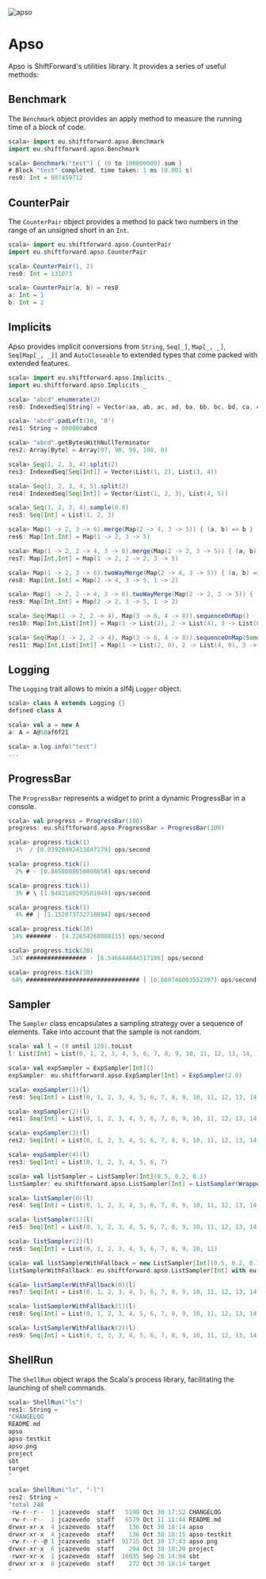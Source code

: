 ![apso](http://REPOSITORY_URL/apso/raw/master/apso.png)

# Apso

Apso is ShiftForward's utilities library. It provides a series of useful methods:

## Benchmark

The `Benchmark` object provides an apply method to measure the running time of a block of code.

```scala
scala> import eu.shiftforward.apso.Benchmark
import eu.shiftforward.apso.Benchmark

scala> Benchmark("test") { (0 to 100000000).sum }
# Block "test" completed, time taken: 1 ms (0.001 s)
res0: Int = 987459712
```

## CounterPair

The `CounterPair` object provides a method to pack two numbers in the range of an unsigned short in an `Int`.

```scala
scala> import eu.shiftforward.apso.CounterPair
import eu.shiftforward.apso.CounterPair

scala> CounterPair(1, 2)
res0: Int = 131073

scala> CounterPair(a, b) = res0
a: Int = 1
b: Int = 2
```

## Implicits

Apso provides implicit conversions from `String`, `Seq[_]`, `Map[_, _]`, `Seq[Map[_, _]]` and `AutoCloseable` to extended types that come packed with extended features.

```scala
scala> import eu.shiftforward.apso.Implicits._
import eu.shiftforward.apso.Implicits._

scala> "abcd".enumerate(2)
res0: IndexedSeq[String] = Vector(aa, ab, ac, ad, ba, bb, bc, bd, ca, cb, cc, cd, da, db, dc, dd)

scala> "abcd".padLeft(10, '0')
res1: String = 000000abcd

scala> "abcd".getBytesWithNullTerminator
res2: Array[Byte] = Array(97, 98, 99, 100, 0)

scala> Seq(1, 2, 3, 4).split(2)
res3: IndexedSeq[Seq[Int]] = Vector(List(1, 2), List(3, 4))

scala> Seq(1, 2, 3, 4, 5).split(2)
res4: IndexedSeq[Seq[Int]] = Vector(List(1, 2, 3), List(4, 5))

scala> Seq(1, 2, 3, 4).sample(0.8)
res5: Seq[Int] = List(1, 2, 3)

scala> Map(1 -> 2, 3 -> 6).merge(Map(2 -> 4, 3 -> 5)) { (a, b) => b }
res6: Map[Int,Int] = Map(1 -> 2, 3 -> 5)

scala> Map(1 -> 2, 2 -> 4, 3 -> 6).merge(Map(2 -> 2, 3 -> 5)) { (a, b) => b }
res7: Map[Int,Int] = Map(1 -> 2, 2 -> 2, 3 -> 5)

scala> Map(1 -> 2, 3 -> 6).twoWayMerge(Map(2 -> 4, 3 -> 5)) { (a, b) => b }
res8: Map[Int,Int] = Map(2 -> 4, 3 -> 5, 1 -> 2)

scala> Map(1 -> 2, 2 -> 4, 3 -> 6).twoWayMerge(Map(2 -> 2, 3 -> 5)) { (a, b) => b }
res9: Map[Int,Int] = Map(2 -> 2, 3 -> 5, 1 -> 2)

scala> Seq(Map(1 -> 2, 2 -> 4), Map(3 -> 6, 4 -> 8)).sequenceOnMap()
res10: Map[Int,List[Int]] = Map(1 -> List(2), 2 -> List(4), 3 -> List(6), 4 -> List(8))

scala> Seq(Map(1 -> 2, 2 -> 4), Map(3 -> 6, 4 -> 8)).sequenceOnMap(Some(0))
res11: Map[Int,List[Int]] = Map(1 -> List(2, 0), 2 -> List(4, 0), 3 -> List(0, 6), 4 -> List(0, 8))
```

## Logging

The `Logging` trait allows to mixin a slf4j `Logger` object.

```scala
scala> class A extends Logging {}
defined class A

scala> val a = new A
a: A = A@58af6f21

scala> a.log.info("test")
...
```

## ProgressBar

The `ProgressBar` represents a widget to print a dynamic ProgressBar in a console.

```scala
scala> val progress = ProgressBar(100)
progress: eu.shiftforward.apso.ProgressBar = ProgressBar(100)

scala> progress.tick(1)
  1%  / [0.03920492413847179] ops/second

scala> progress.tick(1)
  2% # - [0.8658008658008658] ops/second

scala> progress.tick(1)
  3% # \ [1.0482180293501049] ops/second

scala> progress.tick(1)
  4% ## | [1.152073732718894] ops/second

scala> progress.tick(10)
 14% ####### - [4.22654268808115] ops/second

scala> progress.tick(20)
 34% ################# - [6.546644844517186] ops/second

scala> progress.tick(30)
 64% ################################ | [6.660746003552397] ops/second
```

## Sampler

The `Sampler` class encapsulates a sampling strategy over a sequence of elements. Take into account that the sample is not random.

```scala
scala> val l = (0 until 128).toList
l: List[Int] = List(0, 1, 2, 3, 4, 5, 6, 7, 8, 9, 10, 11, 12, 13, 14, 15, 16, 17, 18, 19, 20, 21, 22, 23, 24, 25, 26, 27, 28, 29, 30, 31, 32, 33, 34, 35, 36, 37, 38, 39, 40, 41, 42, 43, 44, 45, 46, 47, 48, 49, 50, 51, 52, 53, 54, 55, 56, 57, 58, 59, 60, 61, 62, 63, 64, 65, 66, 67, 68, 69, 70, 71, 72, 73, 74, 75, 76, 77, 78, 79, 80, 81, 82, 83, 84, 85, 86, 87, 88, 89, 90, 91, 92, 93, 94, 95, 96, 97, 98, 99, 100, 101, 102, 103, 104, 105, 106, 107, 108, 109, 110, 111, 112, 113, 114, 115, 116, 117, 118, 119, 120, 121, 122, 123, 124, 125, 126, 127)

scala> val expSampler = ExpSampler[Int]()
expSampler: eu.shiftforward.apso.ExpSampler[Int] = ExpSampler(2.0)

scala> expSampler(1)(l)
res0: Seq[Int] = List(0, 1, 2, 3, 4, 5, 6, 7, 8, 9, 10, 11, 12, 13, 14, 15, 16, 17, 18, 19, 20, 21, 22, 23, 24, 25, 26, 27, 28, 29, 30, 31, 32, 33, 34, 35, 36, 37, 38, 39, 40, 41, 42, 43, 44, 45, 46, 47, 48, 49, 50, 51, 52, 53, 54, 55, 56, 57, 58, 59, 60, 61, 62, 63)

scala> expSampler(2)(l)
res1: Seq[Int] = List(0, 1, 2, 3, 4, 5, 6, 7, 8, 9, 10, 11, 12, 13, 14, 15, 16, 17, 18, 19, 20, 21, 22, 23, 24, 25, 26, 27, 28, 29, 30, 31)

scala> expSampler(3)(l)
res2: Seq[Int] = List(0, 1, 2, 3, 4, 5, 6, 7, 8, 9, 10, 11, 12, 13, 14, 15)

scala> expSampler(4)(l)
res3: Seq[Int] = List(0, 1, 2, 3, 4, 5, 6, 7)

scala> val listSampler = ListSampler[Int](0.5, 0.2, 0.1)
listSampler: eu.shiftforward.apso.ListSampler[Int] = ListSampler(WrappedArray(0.5, 0.2, 0.1))

scala> listSampler(0)(l)
res4: Seq[Int] = List(0, 1, 2, 3, 4, 5, 6, 7, 8, 9, 10, 11, 12, 13, 14, 15, 16, 17, 18, 19, 20, 21, 22, 23, 24, 25, 26, 27, 28, 29, 30, 31, 32, 33, 34, 35, 36, 37, 38, 39, 40, 41, 42, 43, 44, 45, 46, 47, 48, 49, 50, 51, 52, 53, 54, 55, 56, 57, 58, 59, 60, 61, 62, 63)

scala> listSampler(1)(l)
res5: Seq[Int] = List(0, 1, 2, 3, 4, 5, 6, 7, 8, 9, 10, 11, 12, 13, 14, 15, 16, 17, 18, 19, 20, 21, 22, 23, 24)

scala> listSampler(2)(l)
res6: Seq[Int] = List(0, 1, 2, 3, 4, 5, 6, 7, 8, 9, 10, 11)

scala> val listSamplerWithFallback = new ListSampler[Int](0.5, 0.2, 0.1) with FallbackToMinimum[Int] { val minSample = 0.2 }
listSamplerWithFallback: eu.shiftforward.apso.ListSampler[Int] with eu.shiftforward.apso.FallbackToMinimum[Int] = ListSampler(WrappedArray(0.5, 0.2, 0.1))

scala> listSamplerWithFallback(0)(l)
res7: Seq[Int] = List(0, 1, 2, 3, 4, 5, 6, 7, 8, 9, 10, 11, 12, 13, 14, 15, 16, 17, 18, 19, 20, 21, 22, 23, 24, 25, 26, 27, 28, 29, 30, 31, 32, 33, 34, 35, 36, 37, 38, 39, 40, 41, 42, 43, 44, 45, 46, 47, 48, 49, 50, 51, 52, 53, 54, 55, 56, 57, 58, 59, 60, 61, 62, 63)

scala> listSamplerWithFallback(1)(l)
res8: Seq[Int] = List(0, 1, 2, 3, 4, 5, 6, 7, 8, 9, 10, 11, 12, 13, 14, 15, 16, 17, 18, 19, 20, 21, 22, 23, 24)

scala> listSamplerWithFallback(2)(l)
res9: Seq[Int] = List(0, 1, 2, 3, 4, 5, 6, 7, 8, 9, 10, 11, 12, 13, 14, 15, 16, 17, 18, 19, 20, 21, 22, 23, 24)
```

## ShellRun

The `ShellRun` object wraps the Scala's process library, facilitating the launching of shell commands.

```scala
scala> ShellRun("ls")
res1: String =
"CHANGELOG
README.md
apso
apso-testkit
apso.png
project
sbt
target
"

scala> ShellRun("ls", "-l")
res2: String =
"total 248
-rw-r--r--  1 jcazevedo  staff   5190 Oct 30 17:52 CHANGELOG
-rw-r--r--  1 jcazevedo  staff   6579 Oct 31 11:44 README.md
drwxr-xr-x  4 jcazevedo  staff    136 Oct 30 18:14 apso
drwxr-xr-x  4 jcazevedo  staff    136 Oct 30 18:15 apso-testkit
-rw-r--r--@ 1 jcazevedo  staff  91715 Oct 30 17:43 apso.png
drwxr-xr-x  6 jcazevedo  staff    204 Oct 30 18:20 project
-rwxr-xr-x  1 jcazevedo  staff  16035 Sep 26 14:04 sbt
drwxr-xr-x  8 jcazevedo  staff    272 Oct 30 18:14 target
"
```
